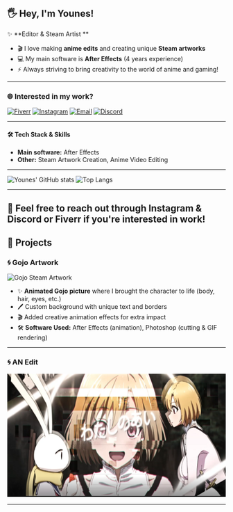 ## 🖐️ Hey, I'm Younes!

✨ **Editor & Steam Artist **

- 🎬 I love making **anime edits** and creating unique **Steam artworks**
- 💻 My main software is **After Effects** (4 years experience)
- ⚡ Always striving to bring creativity to the world of anime and gaming!

---

### 🌐 Interested in my work?
[![Fiverr](https://img.shields.io/badge/Fiverr-sn1kex-1DBF73?style=flat&logo=fiverr&logoColor=white)](https://www.fiverr.com/s/gDW7vj9)
[![Instagram](https://img.shields.io/badge/Instagram-sn1kex._-E4405F?style=flat&logo=instagram&logoColor=white)](https://instagram.com/sn1kex._)
[![Email](https://img.shields.io/badge/Email-k1nik0kin@gmail.com-D14836?style=flat&logo=gmail&logoColor=white)](mailto:k1nik0kin@gmail.com)
[![Discord](https://img.shields.io/badge/Discord-ssnaakee-5865F2?style=flat&logo=discord&logoColor=white)](https://discord.com/users/ssnaakee)


---

#### 🛠 Tech Stack & Skills
- **Main software:** After Effects
- **Other:** Steam Artwork Creation, Anime Video Editing

---

![Younes' GitHub stats](https://github-readme-stats.vercel.app/api?username=your-github-username&show_icons=true&theme=tokyonight)
![Top Langs](https://github-readme-stats.vercel.app/api/top-langs/?username=your-github-username&layout=compact&theme=tokyonight)

---
💌 Feel free to reach out through Instagram & Discord or Fiverr if you're interested in work!
---

## 🎨 Projects

### 🌀 Gojo Artwork

<img src="gojo.gif" alt="Gojo Steam Artwork" width="600"/>

- ✨ **Animated Gojo picture** where I brought the character to life (body, hair, eyes, etc.)
- 🖊️ Custom background with unique text and borders
- 🎬 Added creative animation effects for extra impact
- 🛠️ **Software Used:** After Effects (animation), Photoshop (cutting & GIF rendering)

---
### 🌀 AN Edit

[![Watch the video](Untitled.png)](https://drive.google.com/file/d/18hNBbDAruCdWxRETbVxGsWktxfCqWV5e/view?usp=sharing)

---



